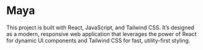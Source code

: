 # Maya

This project is built with React, JavaScript, and Tailwind CSS. It’s designed as a modern, responsive web application that leverages the power of React for dynamic UI components and Tailwind CSS for fast, utility-first styling.

